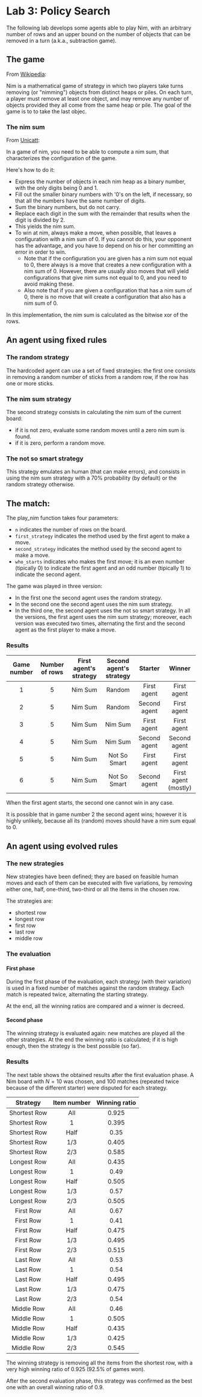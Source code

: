 # Lab 3: Policy Search

The following lab develops some agents able to play Nim, with an arbitrary number of rows and an upper bound on the number of objects that can be removed in a turn (a.k.a., subtraction game).

## The game

From [Wikipedia](https://en.wikipedia.org/wiki/Nim):

Nim is a mathematical game of strategy in which two players take turns removing (or "nimming") objects from distinct heaps or piles. On each turn, a player must remove at least one object, and may remove any number of objects provided they all come from the same heap or pile. The goal of the game is to to take the last objec.

### The nim sum

From [Unicatt](https://dmf.unicatt.it/~paolini/divulgazione/mateappl/nim/nim.html):

In a game of nim, you need to be able to compute a nim sum, that characterizes the configuration of the game.

Here's how to do it:

- Express the number of objects in each nim heap as a binary number, with the only digits being 0 and 1.
- Fill out the smaller binary numbers with '0's on the left, if necessary, so that all the numbers have the same number of digits.
- Sum the binary numbers, but do not carry.
- Replace each digit in the sum with the remainder that results when the digit is divided by 2.
- This yields the nim sum.
- To win at nim, always make a move, when possible, that leaves a configuration with a nim sum of 0. If you cannot do this, your opponent has the advantage, and you have to depend on his or her committing an error in order to win.
    - Note that if the configuration you are given has a nim sum not equal to 0, there always is a move that creates a new configuration with a nim sum of 0. However, there are usually also moves that will yield configurations that give nim sums not equal to 0, and you need to avoid making these.
    - Also note that if you are given a configuration that has a nim sum of 0, there is no move that will create a configuration that also has a nim sum of 0.

In this implementation, the nim sum is calculated as the bitwise xor of the rows.

## An agent using fixed rules

### The random strategy

The hardcoded agent can use a set of fixed strategies: the first one consists in removing a random number of sticks from a random row, if the row has one or more sticks.

### The nim sum strategy

The second strategy consists in calculating the nim sum of the current board:
- if it is not zero, evaluate some random moves until a zero nim sum is found.
- if it is zero, perform a random move.

### The not so smart strategy

This strategy emulates an human (that can make errors), and consists in using the nim sum strategy with a 70% probability (by default) or the random strategy otherwise.

## The match: 

The play_nim function takes four parameters:
- `n` indicates the number of rows on the board.
- `first_strategy` indicates the method used by the first agent to make a move.
- `second_strategy` indicates the method used by the second agent to make a move.
- `who_starts` indicates who makes the first move; it is an even number (tipically 0) to indicate the first agent and an odd number (tipically 1) to indicate the second agent.

The game was played in three version:
- In the first one the second agent uses the random strategy.
- In the second one the second agent uses the nim sum strategy.
- In the third one, the second agent uses the not so smart strategy.
In all the versions, the first agent uses the nim sum strategy; moreover, each version was executed two times, alternating the first and the second agent as the first player to make a move.

### Results

| Game number | Number of rows | First agent's strategy | Second agent's strategy |   Starter    |        Winner        |
| :---------: | :------------: | :--------------------: | :---------------------: | :----------: | :------------------: |
|      1      |       5        |        Nim Sum         |         Random          | First agent  |     First agent      |
|      2      |       5        |        Nim Sum         |         Random          | Second agent |     First agent      |
|      3      |       5        |        Nim Sum         |         Nim Sum         | First agent  |     First agent      |
|      4      |       5        |        Nim Sum         |         Nim Sum         | Second agent |     Second agent     |
|      5      |       5        |        Nim Sum         |      Not So Smart       | First agent  |     First agent      |
|      6      |       5        |        Nim Sum         |      Not So Smart       | Second agent | First agent (mostly) |

When the first agent starts, the second one cannot win in any case.

It is possible that in game number 2 the second agent wins; however it is highly unlikely, because all its (random) moves should have a nim sum equal to 0.

## An agent using evolved rules

### The new strategies

New strategies have been defined; they are based on feasible human moves and each of them can be executed with five variations, by removing either one, half, one-third, two-third or all the items in the chosen row.

The strategies are:
- shortest row
- longest row
- first row
- last row
- middle row

### The evaluation

#### First phase

During the first phase of the evaluation, each strategy (with their variation) is used in a fixed number of matches against the random strategy. Each match is repeated twice, alternating the starting strategy.

At the end, all the winning ratios are compared and a winner is decreed.

#### Second phase

The winning strategy is evaluated again: new matches are played all the other strategies. At the end the winning ratio is calculated; if it is high enough, then the strategy is the best possible (so far).

### Results

The next table shows the obtained results after the first evaluation phase. A Nim board with $N = 10$ was chosen, and 100 matches (repeated twice because of the different starter) were disputed for each strategy.

|   Strategy   | Item number | Winning ratio |
| :----------: | :---------: | :-----------: |
| Shortest Row |     All     |     0.925     |
| Shortest Row |      1      |     0.395     |
| Shortest Row |    Half     |     0.35      |
| Shortest Row |     1/3     |     0.405     |
| Shortest Row |     2/3     |     0.585     |
| Longest Row  |     All     |     0.435     |
| Longest Row  |      1      |     0.49      |
| Longest Row  |    Half     |     0.505     |
| Longest Row  |     1/3     |     0.57      |
| Longest Row  |     2/3     |     0.505     |
|  First Row   |     All     |     0.67      |
|  First Row   |      1      |     0.41      |
|  First Row   |    Half     |     0.475     |
|  First Row   |     1/3     |     0.495     |
|  First Row   |     2/3     |     0.515     |
|   Last Row   |     All     |     0.53      |
|   Last Row   |      1      |     0.54      |
|   Last Row   |    Half     |     0.495     |
|   Last Row   |     1/3     |     0.475     |
|   Last Row   |     2/3     |     0.54      |
|  Middle Row  |     All     |     0.46      |
|  Middle Row  |      1      |     0.505     |
|  Middle Row  |    Half     |     0.435     |
|  Middle Row  |     1/3     |     0.425     |
|  Middle Row  |     2/3     |     0.545     |

The winning strategy is removing all the items from the shortest row, with a very high winning ratio of 0.925 (92.5% of games won).

After the second evaluation phase, this strategy was confirmed as the best one with an overall winning ratio of 0.9.
